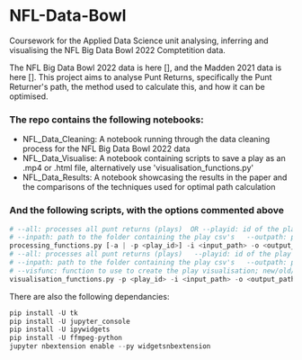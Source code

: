 # NFL-Data-Bowl

Coursework for the Applied Data Science unit analysing, inferring and visualising the NFL Big Data Bowl 2022 Comptetition data.

The NFL Big Data Bowl 2022 data is here [], and the Madden 2021 data is here []. This project aims to analyse Punt Returns, specifically the
Punt Returner's path, the method used to calculate this, and how it can be optimised.

### The repo contains the following notebooks:

* NFL_Data_Cleaning: A notebook running through the data cleaning process for the NFL Big Data Bowl 2022 data
* NFL_Data_Visualise: A notebook containing scripts to save a play as an .mp4 or .html file, alternatively use 'visualisation_functions.py'
* NFL_Data_Results: A notebook showcasing the results in the paper and the comparisons of the techniques used for optimal path calculation

### And the following scripts, with the options commented above

```py
# --all: processes all punt returns (plays)  OR --playid: id of the play to process (e.g. play2365-game2020110108)
# --inpath: path to the folder containing the play csv's   --outpath: path to store the results (/results or /visualisations)
processing_functions.py [-a | -p <play_id>] -i <input_path> -o <output_path>
# --all: processes all punt returns (plays)   --playid: id of the play to process (e.g. play2365-game2020110108)
# --inpath: path to the folder containing the play csv's   --outpath: path to store the results (/results or /visualisations)
# --visfunc: function to use to create the play visualisation; new/old/funcanim
visualisation_functions.py -p <play_id> -i <input_path> -o <output_path> -v <"new"/"old"/"funcanim">
```

There are also the following dependancies:

```py
pip install -U tk
pip install -U jupyter_console
pip install -U ipywidgets
pip install -U ffmpeg-python
jupyter nbextension enable --py widgetsnbextension
```
